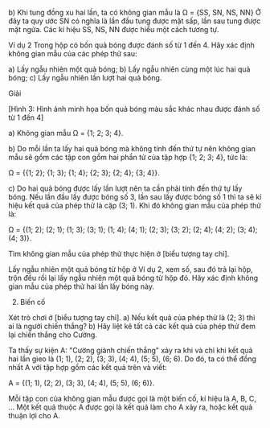 b) Khi tung đồng xu hai lần, ta có không gian mẫu là Ω = {SS, SN, NS, NN}
Ở đây ta quy ước SN có nghĩa là lần đầu tung được mặt sấp, lần sau tung được mặt ngửa.
Các kí hiệu SS, NS, NN được hiểu một cách tương tự.

Ví dụ 2
Trong hộp có bốn quả bóng được đánh số từ 1 đến 4.
Hãy xác định không gian mẫu của các phép thử sau:

a) Lấy ngẫu nhiên một quả bóng;
b) Lấy ngẫu nhiên cùng một lúc hai quả bóng;
c) Lấy ngẫu nhiên lần lượt hai quả bóng.

Giải

[Hình 3: Hình ảnh minh họa bốn quả bóng màu sắc khác nhau được đánh số từ 1 đến 4]

a) Không gian mẫu Ω = {1; 2; 3; 4}.

b) Do mỗi lần ta lấy hai quả bóng mà không tính đến thứ tự nên không gian mẫu sẽ gồm
các tập con gồm hai phần tử của tập hợp {1; 2; 3; 4}, tức là:

Ω = {{1; 2}; {1; 3}; {1; 4}; {2; 3}; {2; 4}; {3; 4}}.

c) Do hai quả bóng được lấy lần lượt nên ta cần phải tính đến thứ tự lấy bóng. Nếu
lần đầu lấy được bóng số 3, lần sau lấy được bóng số 1 thì ta sẽ kí hiệu kết quả của
phép thử là cặp (3; 1). Khi đó không gian mẫu của phép thử là:

Ω = {(1; 2); (2; 1); (1; 3); (3; 1); (1; 4); (4; 1);
    (2; 3); (3; 2); (2; 4); (4; 2); (3; 4); (4; 3)}.

Tìm không gian mẫu của phép thử thực hiện ở [biểu tượng tay chỉ].

Lấy ngẫu nhiên một quả bóng từ hộp ở Ví dụ 2, xem số, sau đó trả lại hộp, trộn đều rồi
lại lấy ngẫu nhiên một quả bóng từ hộp đó. Hãy xác định không gian mẫu của phép thử
hai lần lấy bóng này.

2. Biến cố

Xét trò chơi ở [biểu tượng tay chỉ].
a) Nếu kết quả của phép thử là (2; 3) thì ai là người chiến thắng?
b) Hãy liệt kê tất cả các kết quả của phép thử đem lại chiến thắng cho Cường.

Ta thấy sự kiện A: "Cường giành chiến thắng" xảy ra khi và chỉ khi kết quả hai lần gieo
là (1; 1), (2; 2), (3; 3), (4; 4), (5; 5), (6; 6). Do đó, ta có thể đồng nhất A với tập hợp gồm
các kết quả trên và viết:

A = {(1; 1), (2; 2), (3; 3), (4; 4), (5; 5), (6; 6)}.

Mỗi tập con của không gian mẫu được gọi là một biến cố, kí hiệu là A, B, C, ...
Một kết quả thuộc A được gọi là kết quả làm cho A xảy ra, hoặc kết quả thuận lợi cho A.